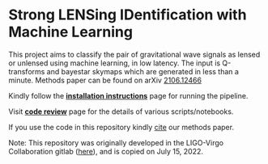 # Strong LENSing IDentification with Machine Learning

This project aims to classify the pair of gravitational wave signals as lensed or unlensed using machine learning, in low latency. The input is Q-transforms and bayestar skymaps which are generated in less than a minute. Methods paper can be found on arXiv [2106.12466](https://arxiv.org/abs/2106.12466)
 
Kindly follow the **[installation instructions](https://github.com/srashtig/lensid-15jul-2022/wiki/Installation)** page for running the pipeline. 

Visit **[code review](https://github.com/srashtig/lensid-15jul-2022/wiki/Code-details-and-review---2021)** page for the details of various scripts/notebooks.

If you use the code in this repository kindly [cite](https://journals.aps.org/prd/abstract/10.1103/PhysRevD.104.124057) our methods paper.

Note: This repository was originally developed in the LIGO-Virgo Collaboration gitlab ([here](https://git.ligo.org/srashti.goyal/lensid)), and is copied  on July 15, 2022.
